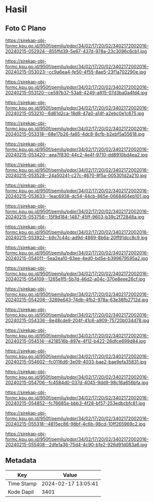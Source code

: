 # Hasil

## Foto C Plano

https://sirekap-obj-formc.kpu.go.id/950f/pemilu/pdpr/34/02/17/20/02/3402172002016-20240215-052924--855ffd39-5e67-437d-978a-23c3096c6cb1.jpg

https://sirekap-obj-formc.kpu.go.id/950f/pemilu/pdpr/34/02/17/20/02/3402172002016-20240215-053023--cc9a6ea4-fe50-4f55-8ae5-23f1a702290e.jpg

https://sirekap-obj-formc.kpu.go.id/950f/pemilu/pdpr/34/02/17/20/02/3402172002016-20240215-053120--ce597b37-53a8-4249-a815-07d3ba0a4fd4.jpg

https://sirekap-obj-formc.kpu.go.id/950f/pemilu/pdpr/34/02/17/20/02/3402172002016-20240215-053210--6d61d2ca-18d8-47a0-a14f-a2ebc0e1c675.jpg

https://sirekap-obj-formc.kpu.go.id/950f/pemilu/pdpr/34/02/17/20/02/3402172002016-20240215-053318--68e17b26-fa65-4dc8-8cfb-b2ebf5a55618.jpg

https://sirekap-obj-formc.kpu.go.id/950f/pemilu/pdpr/34/02/17/20/02/3402172002016-20240215-053420--aea7f830-44c2-4e4f-9710-dd8910bd4ea2.jpg

https://sirekap-obj-formc.kpu.go.id/950f/pemilu/pdpr/34/02/17/20/02/3402172002016-20240215-053528--24a50241-c27c-4670-8f5a-005301d2a210.jpg

https://sirekap-obj-formc.kpu.go.id/950f/pemilu/pdpr/34/02/17/20/02/3402172002016-20240215-053633--1eac6938-dc54-44cb-865e-0668464eb101.jpg

https://sirekap-obj-formc.kpu.go.id/950f/pemilu/pdpr/34/02/17/20/02/3402172002016-20240215-053756--15f9d184-1487-45ff-9603-b39c2f72848a.jpg

https://sirekap-obj-formc.kpu.go.id/950f/pemilu/pdpr/34/02/17/20/02/3402172002016-20240215-053922--b9c7c44c-ad9d-4869-8b6a-20ff91dcc8c9.jpg

https://sirekap-obj-formc.kpu.go.id/950f/pemilu/pdpr/34/02/17/20/02/3402172002016-20240215-054011--5ea2ea10-63ee-4ed0-bd5e-b399679595a2.jpg

https://sirekap-obj-formc.kpu.go.id/950f/pemilu/pdpr/34/02/17/20/02/3402172002016-20240215-054109--1265e1f5-5b7d-46d2-a04c-370e8eee26cf.jpg

https://sirekap-obj-formc.kpu.go.id/950f/pemilu/pdpr/34/02/17/20/02/3402172002016-20240215-054208--3289e643-74db-4fb2-978a-63e38fb2712d.jpg

https://sirekap-obj-formc.kpu.go.id/950f/pemilu/pdpr/34/02/17/20/02/3402172002016-20240215-054336--8e48cde9-204f-41c6-a909-75720b034d78.jpg

https://sirekap-obj-formc.kpu.go.id/950f/pemilu/pdpr/34/02/17/20/02/3402172002016-20240215-054514--4218516b-897e-4f12-b422-26dfce699d84.jpg

https://sirekap-obj-formc.kpu.go.id/950f/pemilu/pdpr/34/02/17/20/02/3402172002016-20240215-054602--fc0116d6-3e09-4033-bae2-bae9efa35831.jpg

https://sirekap-obj-formc.kpu.go.id/950f/pemilu/pdpr/34/02/17/20/02/3402172002016-20240215-054706--fc4584d0-037d-4045-9dd9-98c16a656bfa.jpg

https://sirekap-obj-formc.kpu.go.id/950f/pemilu/pdpr/34/02/17/20/02/3402172002016-20240215-054852--fc76685a-bbb3-4f28-bf57-253edbcbfc81.jpg

https://sirekap-obj-formc.kpu.go.id/950f/pemilu/pdpr/34/02/17/20/02/3402172002016-20240215-055318--4815ec86-98bf-4c6b-98cd-10ff265969c2.jpg

https://sirekap-obj-formc.kpu.go.id/950f/pemilu/pdpr/34/02/17/20/02/3402172002016-20240215-055408--2dfe1a36-75d4-4c90-b1e2-926d91d083a6.jpg


## Metadata

| Key        | Value               |
| ---------- | ------------------- |
| Time Stamp | 2024-02-17 13:05:41 |
| Kode Dapil | 3401                |



